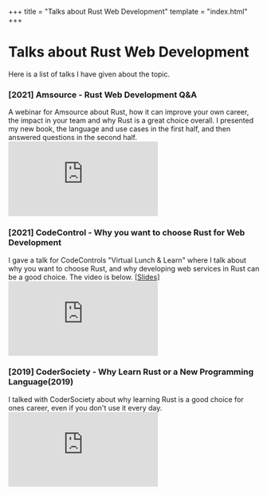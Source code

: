 +++
title = "Talks about Rust Web Development"
template = "index.html"
+++

# Talks about Rust Web Development

Here is a list of talks I have given about the topic. 

<div class="card">
    <h3>[2021] Amsource - Rust Web Development Q&A</h3>
    A webinar for Amsource about Rust, how it can improve your own career, the impact in your team and why Rust is a great choice overall. I presented my new book, the language and use cases in the first half, and then answered questions in the second half.
    <br />
    <div class="slide_iframe">
        <iframe src="https://www.youtube.com/embed/t14FkAChaxQ" title="YouTube video player" frameborder="0" allow="accelerometer; autoplay; clipboard-write; encrypted-media; gyroscope; picture-in-picture" allowfullscreen></iframe>
    </div>
</div>

<div class="card">
<h3>[2021] CodeControl - Why you want to choose Rust for Web Development</h3>
I gave a talk for CodeControls "Virtual Lunch & Learn" where I talk about why you want to choose Rust, and why developing web services in Rust can be a good choice. The video is below. <a href="https://docs.google.com/presentation/d/e/2PACX-1vQeOh-CHSdtAZlIz_E2H_sj8Sm41UCDPCPFwzW0gzwPMb8LwSPevCL6hnndXq-QFA4Jmgs6UvsjjVzE/pub?start=false&loop=false&delayms=3000">[Slides]</a>
<br />
<div class="slide_iframe">
    <iframe src="https://www.youtube.com/embed/s2Xk3dMTHg8" title="YouTube video player" frameborder="0" allow="accelerometer; autoplay; clipboard-write; encrypted-media; gyroscope; picture-in-picture" allowfullscreen></iframe>
</div></div>
    
<div class="card">
    <h3>[2019] CoderSociety - Why Learn Rust or a New Programming Language(2019)</h3>
    I talked with CoderSociety about why learning Rust is a good choice for ones career, even if you don't use it every day.
    <br />
    <div class="slide_iframe">
        <iframe src="https://www.youtube.com/embed/6X4QhGbcOB0" title="YouTube video player" frameborder="0" allow="accelerometer; autoplay; clipboard-write; encrypted-media; gyroscope; picture-in-picture" allowfullscreen></iframe>
    </div>
</div>


